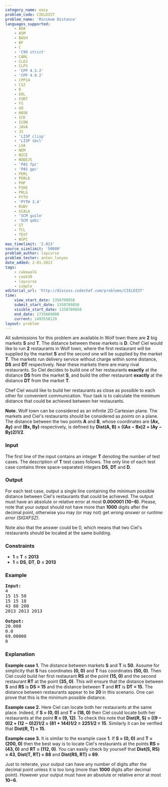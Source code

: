 ```yaml
---
category_name: easy
problem_code: CIELDIST
problem_name: 'Minimum Distance'
languages_supported:
    - ADA
    - ASM
    - BASH
    - BF
    - C
    - 'C99 strict'
    - CAML
    - CLOJ
    - CLPS
    - 'CPP 4.3.2'
    - 'CPP 4.9.2'
    - CPP14
    - CS2
    - D
    - ERL
    - FORT
    - FS
    - GO
    - HASK
    - ICK
    - ICON
    - JAVA
    - JS
    - 'LISP clisp'
    - 'LISP sbcl'
    - LUA
    - NEM
    - NICE
    - NODEJS
    - 'PAS fpc'
    - 'PAS gpc'
    - PERL
    - PERL6
    - PHP
    - PIKE
    - PRLG
    - PYTH
    - 'PYTH 3.4'
    - RUBY
    - SCALA
    - 'SCM guile'
    - 'SCM qobi'
    - ST
    - TCL
    - TEXT
    - WSPC
max_timelimit: '2.013'
source_sizelimit: '50000'
problem_author: laycurse
problem_tester: anton_lunyov
date_added: 2-01-2013
tags:
    - cakewalk
    - cook30
    - laycurse
    - simple
editorial_url: 'http://discuss.codechef.com/problems/CIELDIST'
time:
    view_start_date: 1358709858
    submit_start_date: 1358709858
    visible_start_date: 1358709858
    end_date: 1735669800
    current: 1493558129
layout: problem
---
```

All submissions for this problem are available.In Wolf town there are **2** big markets **S** and **T**. The distance between these markets is **D**. Chef Ciel would like to run **2** restaurants in Wolf town, where the first restaurant will be supplied by the market **S** and the second one will be supplied by the market **T**. The markets run delivery service without charge within some distance, **DS** and **DT** respectively. Near these markets there are many rival restaurants. So Ciel decides to build one of her restaurants **exactly** at the distance **DS** from the market **S**, and build the other restaurant **exactly** at the distance **DT** from the market **T**.

Chef Ciel would like to build her restaurants as close as possible to each other for convenient communication. Your task is to calculate the minimum distance that could be achieved between her restaurants.

**Note.** Wolf town can be considered as an infinite 2D Cartesian plane. The markets and Ciel's restaurants should be considered as *points* on a plane. The distance between the two points **A** and **B**, whose coordinates are **(Ax, Ay)** and **(Bx, By)** respectively, is defined by **Dist(A, B) = ((Ax − Bx)2 + (Ay − By)2)1/2**.

### Input

The first line of the input contains an integer **T** denoting the number of test cases. The description of **T** test cases follows. The only line of each test case contains three space-separated integers **DS**, **DT** and **D**.

### Output

For each test case, output a single line containing the minimum possible distance between Ciel's restaurants that could be achieved. The output must have an absolute or relative error at most **0.000001 (10−6)**. Please, note that your output should not have more than **1000** digits after the decimal point, otherwise you may (or may not) get *wrong answer* or *runtime error (SIGXFSZ)*.

Note also that the answer could be 0, which means that two Ciel's restaurants should be located at the same building.

### Constraints

- **1** ≤ **T** ≤ **2013**
- **1** ≤ **DS**, **DT**, **D** ≤ **2013**

### Example

<pre>
<b>Input:</b>
4
15 15 50
15 15 18
43 88 200
2013 2013 2013

<b>Output:</b>
20.000
0.0
69.00000
0
</pre>
### Explanation 

**Example case 1.** The distance between markets **S** and **T** is **50**. Assume for simplicity that **S** has coordinates **(0, 0)** and **T** has coordinates **(50, 0)**. Then Ciel could build her first restaurant **RS** at the point **(15, 0)** and the second restaurant **RT** at the point **(35, 0)**. This will ensure that the distance between **S** and **RS** is **DS = 15** and the distance between **T** and **RT** is **DT = 15**. The distance between restaurants appear to be **20** in this scenario. One can prove that this is the minimum possible distance.

**Example case 2.** Here Ciel can locate both her restaurants at the same place. Indeed, if **S = (0, 0)** and **T = (18, 0)** then Ciel could locate both her restaurants at the point **R = (9, 12)**. To check this note that **Dist(R, S) = ((9 − 0)2 + (12 − 0)2)1/2 = (81 + 144)1/2 = 2251/2 = 15**. Similarly it can be verified that **Dist(R, T) = 15**.

**Example case 3.** It is similar to the example case **1**. If **S = (0, 0)** and **T = (200, 0)** then the best way is to locate Ciel's restaurants at the points **RS = (43, 0)** and **RT = (112, 0)**. You can easily check by yourself that **Dist(S, RS) = 43**, **Dist(T, RT) = 88** and **Dist(RS, RT) = 69**.

Just to reiterate, your output can have any number of digits after the decimal point unless it is too long (more than **1000** digits after decimal point). However your output must have an absolute or relative error at most **10−6**.
